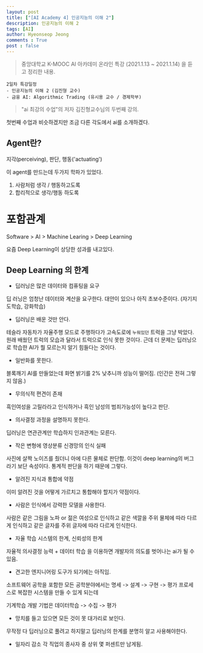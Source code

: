```yaml
---
layout: post
title: ["[AI Academy 4] 인공지능의 이해 2"]
description: 인공지능의 이해 2
tags: [AI]
author: Hyeonseop Jeong
comments : True
post : false
---
```


> 중앙대학교 K-MOOC AI 아카데미 온라인 특강 (2021.1.13 ~ 2021.1.14) 을 듣고 정리한 내용.

```
2일차 특강일정
- 인공지능의 이해 2 (김진형 교수)
- 금융 AI: Algorithmic Trading (유시용 교수 / 경제학부)
```

> "ai 최강의 수업"의 저자 김진형교수님의 두번째 강의.

첫번째 수업과 비슷하겠지만 조금 다른 각도에서 ai를 소개하겠다.

## Agent란?
지각(perceiving), 판단, 행동('actuating')

이 agent를 만드는데 두가지 학파가 있었다.

1. 사람처럼 생각 / 행동하고도록
2. 합리적으로 생각/행동 하도록


# 포함관계
Software > AI > Machine Learing > Deep Learning

요즘 Deep Learning이 상당한 성과를 내고있다.

## Deep Learning 의 한계

- 딥러닝은 많은 데이터와 컴퓨팅을 요구

딥 러닝은 엄청난 데이터와 계산을 요구한다.
대안이 있으나 아직 초보수준이다. (자기지도학습, 강화학습)

- 딥러닝은 배운 것만 안다.

테슬라 자동차가 자율주행 모드로 주행하다가 고속도로에 `누워있던` 트럭을 그냥 박았다. 원래 배웠던 트럭의 모습과 달라서 트럭으로 인식 못한 것이다. 근데 더 문제는 딥러닝으로 학습한 AI가 뭘 모르는지 알기 힘들다는 것이다.


- 일반화를 못한다.

블록깨기 AI를 만들었는데 화면 밝기를 2% 낮추니까 성능이 떨어짐. (인간은 전혀 그렇지 않음.)


- 무의식적 편견이 존재

흑인여성을 고릴라라고 인식하거나 흑인 남성의 범죄가능성이 높다고 판단.


- 의사결정 과정을 설명하지 못한다.

딥러닝은 연관관계만 학습하지 인과관계는 모른다.


- 작은 변형에 영상분류 신경망의 인식 실패

사진에 살짝 노이즈를 줬더니 아에 다른 물체로 판단함.
이것이 deep learning의 버그라기 보단 속성이다. 통계적 판단을 하기 때문에 그렇다.


- 알려진 지식과 통합에 약점

이미 알려진 것을 어떻게 가르치고 통합해야 할지가 약점이다.

- 사람은 인식에서 강력한 모델을 사용한다.

사람은 같은 그림을 노파 or 젊은 여성으로 인식하고 같은 색깔을 주위 물체에 따라 다르게 인식하고 같은 글자를 주위 글자에 따라 다르게 인식한다.


- 자율 학습 시스템의 한계, 신뢰성의 한계

자율적 의사결정 능력 + 데이터 학습 을 이용하면 개발자의 의도를 벗어나는 ai가 될 수 있음.


- 견고한 엔지니어링 도구가 되기에는 아직임.

소프트웨어 공학을 포함한 모든 공학분야에서는 명세 -> 설계 -> 구현 -> 평가 프로세스로 복잡한 시스템을 만들 수 있게 되는데

기계학습 개발 기법은 데이터학습 -> 수집 -> 평가


- 망치를 들고 있으면 모든 것이 못 대가리로 보인다.

무작정 다 딥러닝으로 풀려고 하지말고
딥러닝의 한계를 분명히 알고 사용해야한다.


- 일자리 감소
각 직업의 종사자 중 상위 몇 퍼센트만 남게됨.

